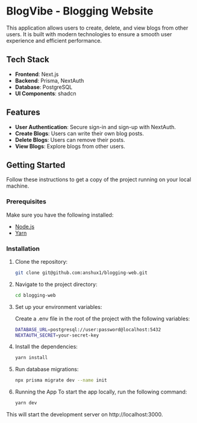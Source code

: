 # BlogVibe - Blogging Website

This application allows users to create, delete, and view blogs from other users. It is built with modern technologies to ensure a smooth user experience and efficient performance.

## Tech Stack

- **Frontend**: Next.js
- **Backend**: Prisma, NextAuth
- **Database**: PostgreSQL
- **UI Components**: shadcn

## Features
- **User Authentication**: Secure sign-in and sign-up with NextAuth.
- **Create Blogs**: Users can write their own blog posts.
- **Delete Blogs**: Users can remove their posts.
- **View Blogs**: Explore blogs from other users.

## Getting Started

Follow these instructions to get a copy of the project running on your local machine.

### Prerequisites

Make sure you have the following installed:

- [Node.js](https://nodejs.org/)
- [Yarn](https://yarnpkg.com/)

### Installation

1. Clone the repository:

   ```bash
   git clone git@github.com:anshux1/blogging-web.git
   
2. Navigate to the project directory:
    
   ```bash
   cd blogging-web
   
3. Set up your environment variables:
   
   Create a .env file in the root of the project with the following variables:
   ```bash
   DATABASE_URL=postgresql://user:password@localhost:5432
   NEXTAUTH_SECRET=your-secret-key

4. Install the dependencies:
    ```bash
    yarn install
    
5. Run database migrations:
    ```bash
    npx prisma migrate dev --name init

6. Running the App
   To start the app locally, run the following command:
    ```bash
    yarn dev

This will start the development server on http://localhost:3000.
